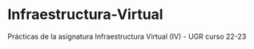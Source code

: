 # Infraestructura-Virtual
Prácticas de la asignatura Infraestructura Virtual (IV) - UGR curso 22-23
